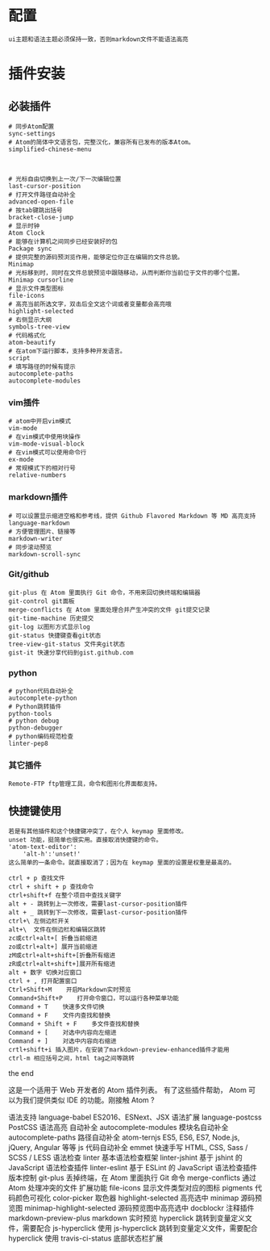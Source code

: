# 配置

```
ui主题和语法主题必须保持一致，否则markdown文件不能语法高亮
```

# 插件安装

## 必装插件

```
# 同步Atom配置
sync-settings
# Atom的简体中文语言包，完整汉化，兼容所有已发布的版本Atom。
simplified-chinese-menu



# 光标自由切换到上一次/下一次编辑位置
last-cursor-position
# 打开文件路径自动补全
advanced-open-file
# 按tab键跳出括号
bracket-close-jump
# 显示时钟
Atom Clock
# 能够在计算机之间同步已经安装好的包
Package sync
# 提供完整的源码预浏览作用，能够定位你正在编辑的文件总貌。
Minimap
# 光标移到时，同时在文件总貌预览中跟随移动，从而判断你当前位于文件的哪个位置。
Minimap cursorline
# 显示文件类型图标
file-icons
# 高亮当前所选文字，双击后全文这个词或者变量都会高亮哦
highlight-selected
# 右侧显示大纲
symbols-tree-view
# 代码格式化
atom-beautify
# 在atom下运行脚本，支持多种开发语言。
script
# 填写路径的时候有提示
autocomplete-paths
autocomplete-modules
```

### vim插件

```
# atom中开启vim模式
vim-mode
# 在vim模式中使用块操作
vim-mode-visual-block
# 在vim模式可以使用命令行
ex-mode
# 常规模式下的相对行号
relative-numbers
```

### markdown插件

```
# 可以设置显示缩进空格和参考线，提供 Github Flavored Markdown 等 MD 高亮支持
language-markdown
# 方便管理图片、链接等
markdown-writer
# 同步滚动预览
markdown-scroll-sync
```

### Git/github

```
git-plus 在 Atom 里面执行 Git 命令，不用来回切换终端和编辑器
git-control git面板
merge-conflicts 在 Atom 里面处理合并产生冲突的文件 git提交记录
git-time-machine 历史提交
git-log 以图形方式显示log
git-status 快捷键查看git状态
tree-view-git-status 文件夹git状态
gist-it 快速分享代码到gist.github.com
```

### python

```
# python代码自动补全
autocomplete-python
# Python跳转插件
python-tools
# python debug
python-debugger
# python编码规范检查
linter-pep8
```

### 其它插件

```
Remote-FTP ftp管理工具，命令和图形化界面都支持。
```

## 快捷键使用

```
若是有其他插件和这个快捷键冲突了，在个人 keymap 里面修改。
unset 功能，挺简单也很实用。直接取消快捷键的命令。
'atom-text-editor':
    'alt-h':'unset!'
这么简单的一条命令。就直接取消了；因为在 keymap 里面的设置是权重是最高的。

ctrl + p 查找文件
ctrl + shift + p 查找命令
ctrl+shift+f 在整个项目中查找关键字
alt + - 跳转到上一次修改，需要last-cursor-position插件
alt + _ 跳转到下一次修改，需要last-cursor-position插件
ctrl+\ 左侧边栏开关
alt+\  文件在侧边栏和编辑区跳转
zc或ctrl+alt+[ 折叠当前缩进
zo或ctrl+alt+] 展开当前缩进
zM或ctrl+alt+shift+[折叠所有缩进
zR或ctrl+alt+shift+]展开所有缩进
alt + 数字 切换对应窗口
ctrl + , 打开配置窗口
Ctrl+Shift+M    开启Markdown实时预览
Command+Shift+P    打开命令窗口，可以运行各种菜单功能
Command + T    快速多文件切换
Command + F    文件内查找和替换
Command + Shift + F    多文件查找和替换
Command + [    对选中内容向左缩进
Command + ]    对选中内容向右缩进
crtl+shift+i 插入图片，在安装了markdown-preview-enhanced插件才能用
ctrl-m 相应括号之间，html tag之间等跳转
```

the end

这是一个适用于 Web 开发者的 Atom 插件列表。 有了这些插件帮助， Atom 可以为我们提供类似 IDE 的功能。刚接触 Atom ?

语法支持 language-babel ES2016、ESNext、JSX 语法扩展 language-postcss PostCSS 语法高亮 自动补全 autocomplete-modules 模块名自动补全 autocomplete-paths 路径自动补全 atom-ternjs ES5, ES6, ES7, Node.js, jQuery, Angular 等等 js 代码自动补全 emmet 快速手写 HTML, CSS, Sass / SCSS / LESS 语法检查 linter 基本语法检查框架 linter-jshint 基于 jshint 的 JavaScript 语法检查插件 linter-eslint 基于 ESLint 的 JavaScript 语法检查插件 版本控制 git-plus 丢掉终端，在 Atom 里面执行 Git 命令 merge-conflicts 通过 Atom 处理冲突的文件 扩展功能 file-icons 显示文件类型对应的图标 pigments 代码颜色可视化 color-picker 取色器 highlight-selected 高亮选中 minimap 源码预览图 minimap-highlight-selected 源码预览图中高亮选中 docblockr 注释插件 markdown-preview-plus markdown 实时预览 hyperclick 跳转到变量定义文件，需要配合 js-hyperclick 使用 js-hyperclick 跳转到变量定义文件，需要配合 hyperclick 使用 travis-ci-status 底部状态栏扩展
